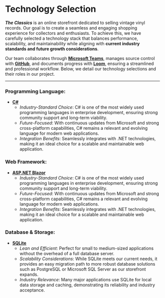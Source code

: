 # Technology Selection

***The Classics*** is an online storefront dedicated to selling vintage vinyl records. Our goal is to create a seamless and engaging shopping experience for collectors and enthusiasts. To achieve this, we have carefully selected a technology stack that balances performance, scalability, and maintainability while aligning with **current industry standards and future growth considerations**.  

Our team collaborates through [**Microsoft Teams**](https://www.microsoft.com/en-us/microsoft-teams/), manages source control with [**GitHub**](https://github.com/), and documents progress with [**Loom**](https://www.loom.com/), ensuring a streamlined and professional workflow. Below, we detail our technology selections and their roles in our project.  

---

### Programming Language:

- [**C#**](https://learn.microsoft.com/en-us/dotnet/csharp/)
  -  *Industry-Standard Choice*: C# is one of the most widely used programming languages in enterprise development, ensuring strong community support and long-term viability.
  - *Future-Focused*: With continuous updates from Microsoft and strong cross-platform capabilities, C# remains a relevant and evolving language for modern web applications. 
  - *Integration Benefits*: Seamlessly integrates with .NET technologies, making it an ideal choice for a scalable and maintainable web application.  

### Web Framework:

- [**ASP.NET Blazor**](https://learn.microsoft.com/en-us/aspnet/core/blazor/)
  - *Industry-Standard Choice*: C# is one of the most widely used programming languages in enterprise development, ensuring strong community support and long-term viability.  
  - *Future-Focused*: With continuous updates from Microsoft and strong cross-platform capabilities, C# remains a relevant and evolving language for modern web applications.  
  - *Integration Benefits*: Seamlessly integrates with .NET technologies, making it an ideal choice for a scalable and maintainable web application.  

### Database & Storage:

- **[SQLite](https://www.sqlite.org/index.html)**
  - *Lean and Efficient*: Perfect for small to medium-sized applications without the overhead of a full database server. 
  - *Scalability Considerations*: While SQLite meets our current needs, it provides an easy migration path to more robust database solutions such as PostgreSQL or Microsoft SQL Server as our storefront expands. 
  - *Industry Relevance*: Many major applications use SQLite for local data storage and caching, demonstrating its reliability and industry acceptance.  
